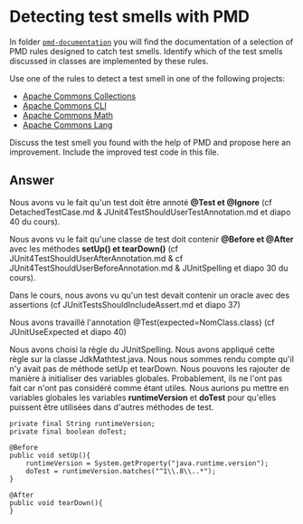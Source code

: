 # Detecting test smells with PMD

In folder [`pmd-documentation`](../pmd-documentation) you will find the documentation of a selection of PMD rules designed to catch test smells.
Identify which of the test smells discussed in classes are implemented by these rules.

Use one of the rules to detect a test smell in one of the following projects:

- [Apache Commons Collections](https://github.com/apache/commons-collections)
- [Apache Commons CLI](https://github.com/apache/commons-cli)
- [Apache Commons Math](https://github.com/apache/commons-math)
- [Apache Commons Lang](https://github.com/apache/commons-lang)

Discuss the test smell you found with the help of PMD and propose here an improvement.
Include the improved test code in this file.

## Answer

Nous avons vu le fait qu'un test doit être annoté **@Test et @Ignore** (cf DetachedTestCase.md &
JUnit4TestShouldUserTestAnnotation.md et diapo 40 du cours).

Nous avons vu le fait qu'une classe de test doit contenir **@Before et @After**
avec les méthodes **setUp() et tearDown()** (cf JUnit4TestShouldUserAfterAnnotation.md & cf
JUnit4TestShouldUserBeforeAnnotation.md & JUnitSpelling et diapo 30 du cours).

Dans le cours, nous avons vu qu'un test devait contenir un oracle avec des assertions
(cf JUnitTestsShouldIncludeAssert.md et diapo 37)

Nous avons travaillé l'annotation @Test(expected=NomClass.class) (cf JUnitUseExpected et diapo
40)


Nous avons choisi la règle du JUnitSpelling. Nous avons appliqué cette règle sur la classe JdkMathtest.java.
Nous nous sommes rendu compte qu'il n'y avait pas de méthode setUp et tearDown. Nous pouvons les rajouter de
manière à initialiser des variables globales. Probablement, ils ne l'ont pas fait car n'ont pas considéré comme
étant utiles. Nous aurions pu mettre en variables globales les variables **runtimeVersion** et **doTest**
pour qu'elles puissent être utilisées dans d'autres méthodes de test.


    private final String runtimeVersion;
    private final boolean doTest;

    @Before
    public void setUp(){
        runtimeVersion = System.getProperty("java.runtime.version");
        doTest = runtimeVersion.matches("^1\\.8\\..*");
    }

    @After
    public void tearDown(){
    }
